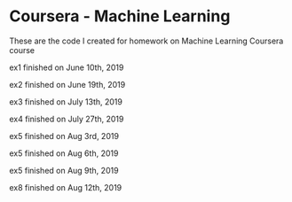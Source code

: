 # Coursera - Machine Learning
These are the code I created for homework on Machine Learning Coursera course

ex1 finished on June 10th, 2019

ex2 finished on June 19th, 2019

ex3 finished on July 13th, 2019

ex4 finished on July 27th, 2019

ex5 finished on Aug 3rd, 2019

ex5 finished on Aug 6th, 2019

ex5 finished on Aug 9th, 2019

ex8 finished on Aug 12th, 2019
